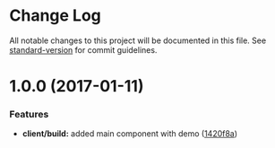 # Change Log

All notable changes to this project will be documented in this file. See [standard-version](https://github.com/conventional-changelog/standard-version) for commit guidelines.

<a name="1.0.0"></a>
# 1.0.0 (2017-01-11)


### Features

* **client/build:** added main component with demo ([1420f8a](https://github.com/pixelass/react-over-scroll/commit/1420f8a))
